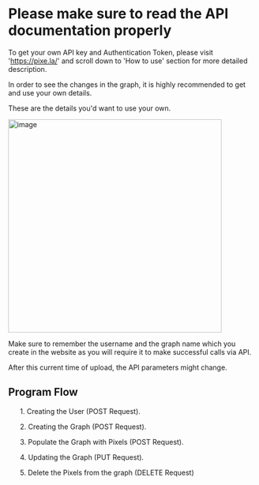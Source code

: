 <h1><b>Please make sure to read the API documentation properly</b></h1>

To get your own API key and Authentication Token, please visit 'https://pixe.la/' and scroll down to 'How to use' section for more detailed description.

In order to see the changes in the graph, it is highly recommended to get and use your own details.

These are the details you'd want to use your own.

<img width="432" alt="image" src="https://github.com/Clandoor/Python-Projects/assets/42005547/6e6f66ae-f381-4a93-be3c-39fbda27258a">

Make sure to remember the username and the graph name which you create in the website as you will require it to make successful calls via API.

After this current time of upload, the API parameters might change.

<h2>Program Flow</h2>
    <ol>1. Creating the User (POST Request).</ol>
    <ol>2. Creating the Graph (POST Request).</ol>
    <ol>3. Populate the Graph with Pixels (POST Request).</ol>
    <ol>4. Updating the Graph (PUT Request).</ol>
    <ol>5. Delete the Pixels from the graph (DELETE Request)</ol>
